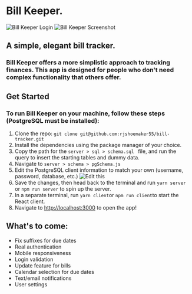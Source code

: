 # Bill Keeper.

![Bill Keeper Login](https://i.ibb.co/SNzG51d/Screen-Shot-2020-03-31-at-9-25-29-AM.png)
![Bill Keeper Screenshot](https://i.ibb.co/0B837Nm/Screen-Shot-2020-03-31-at-9-24-51-AM.png)

## A simple, elegant bill tracker.
### Bill Keeper offers a more simplistic approach to tracking finances. This app is designed for people who don't need complex functionality that others offer.

## Get Started
### To run Bill Keeper on your machine, follow these steps (PostgreSQL must be installed): 
 1. Clone the repo: `git clone git@github.com:rjshoemaker55/bill-tracker.git`
 2. Install the dependencies using the package manager of your choice.
 3. Copy the path for the `server > sql > schema.sql ` file, and run the query to insert the starting tables and dummy data.
 4. Navigate to `server > schema > pgSchema.js`
 5. Edit the PostgreSQL client information to match your own (username, password, database, etc.)
 ![Edit this](https://i.ibb.co/xhdv3Rg/Screen-Shot-2020-03-24-at-10-03-37-PM.png)
 6. Save the changes, then head back to the terminal and run `yarn server` or `npm run server` to spin up the server.
6. In a separate terminal, run `yarn client`or `npm run client`to start the React client.
7. Navigate to [http://localhost:3000](http://localhost:3000) to open the app!

## What's to come:

 - Fix suffixes for due dates
 - Real authentication
 - Mobile responsiveness
 - Login validation
 - Update feature for bills
 - Calendar selection for due dates
 - Text/email notifications
 - User settings
